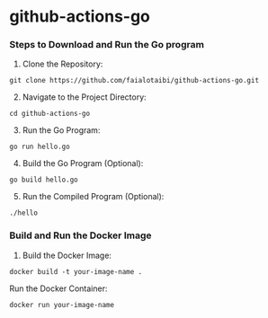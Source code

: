 # github-actions-go


### Steps to Download and Run the Go program
1. Clone the Repository:

```
git clone https://github.com/faialotaibi/github-actions-go.git
```

2. Navigate to the Project Directory:

```
cd github-actions-go
```

3. Run the Go Program:

```
go run hello.go
```

4. Build the Go Program (Optional):

```
go build hello.go
```

5. Run the Compiled Program (Optional):

```
./hello
```


### Build and Run the Docker Image

1. Build the Docker Image:

```
docker build -t your-image-name .
```

Run the Docker Container:

```
docker run your-image-name
```
